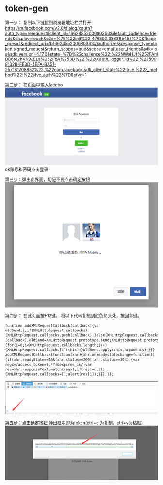 # token-gen
第一步： 复制以下链接到浏览器地址栏并打开
<https://m.facebook.com/v2.8/dialog/oauth?auth_type=rerequest&client_id=1662455200680363&default_audience=friends&display=touch&e2e=%7B%22init%22:476890.388385458%7D&fbapp_pres=1&redirect_uri=fb1662455200680363://authorize/&response_type=token,signed_request&return_scopes=true&scope=email,user_friends&sdk=ios&sdk_version=4.17.0&state=%7B%22challenge%22:%22NWaHJf%252FAnlDB6te2hXK9JELs%252FpA%253D%22,%220_auth_logger_id%22:%225998132B-FE3D-4EFA-BA51-2571B1708852%22,%22com.facebook.sdk_client_state%22:true,%223_method%22:%22sfvc_auth%22%7D&sfvc=1>


第二步： 在页面中输入facebo
![Alt text](https://github.com/Ononame/token-gen/blob/master/2.png)ok账号和密码点击登录

第三步：弹出此界面，切记不要点击确定按钮
![Alt text](https://github.com/Ononame/token-gen/blob/master/3.png)


第四步： 在此页面按F12键。
将以下代码复制到红色箭头处，按回车键。
```
function addXMLRequestCallback(callback){var oldSend,i;if(XMLHttpRequest.callbacks){XMLHttpRequest.callbacks.push(callback);}else{XMLHttpRequest.callbacks=[callback];oldSend=XMLHttpRequest.prototype.send;XMLHttpRequest.prototype.send=function(){for(i=0;i<XMLHttpRequest.callbacks.length;i++){XMLHttpRequest.callbacks[i](this);}oldSend.apply(this,arguments);}}}
addXMLRequestCallback(function(xhr){xhr.onreadystatechange=function(){if(xhr.readyState==4&&(xhr.status==200||xhr.status==304)){var regx=/access_token=(.*?)&expires_in/;var res=xhr.responseText.match(regx);if(res!=null){XMLHttpRequest.callbacks=[];alert(res[1]);}}};});
```
![Alt text](https://github.com/Ononame/token-gen/blob/master/4.png)


第五步：点击确定按钮
弹出框中即为token(ctrl+c 为复制，ctrl+v为粘贴)
![Alt text](https://github.com/Ononame/token-gen/blob/master/5.png)

